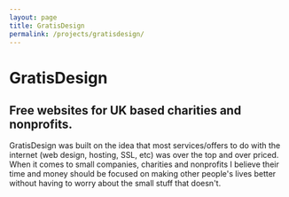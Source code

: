 ```yaml
---
layout: page
title: GratisDesign
permalink: /projects/gratisdesign/
---
```


# GratisDesign
## Free websites for UK based charities and nonprofits.

GratisDesign was built on the idea that most services/offers to do with the internet (web design, hosting, SSL, etc) was over the top and over priced. When it comes to small companies, charities and nonprofits I believe their time and money should be focused on making other people's lives better without having to worry about the small stuff that doesn't.
